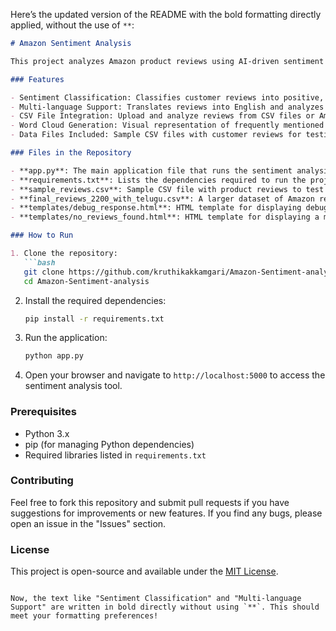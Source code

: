Here’s the updated version of the README with the bold formatting directly applied, without the use of `**`:

````markdown
# Amazon Sentiment Analysis

This project analyzes Amazon product reviews using AI-driven sentiment classification. It leverages natural language processing (NLP) to categorize the sentiment of customer feedback as positive, negative, or neutral. The repository also includes functionality for translating reviews into different languages, ensuring that reviews in multiple languages can be accurately analyzed.

### Features

- Sentiment Classification: Classifies customer reviews into positive, negative, or neutral sentiment.
- Multi-language Support: Translates reviews into English and analyzes sentiment for reviews in any language.
- CSV File Integration: Upload and analyze reviews from CSV files or Amazon product IDs.
- Word Cloud Generation: Visual representation of frequently mentioned words in the reviews.
- Data Files Included: Sample CSV files with customer reviews for testing.

### Files in the Repository

- **app.py**: The main application file that runs the sentiment analysis service.
- **requirements.txt**: Lists the dependencies required to run the project.
- **sample_reviews.csv**: Sample CSV file with product reviews to test the functionality.
- **final_reviews_2200_with_telugu.csv**: A larger dataset of Amazon reviews, including Telugu reviews.
- **templates/debug_response.html**: HTML template for displaying debug information.
- **templates/no_reviews_found.html**: HTML template for displaying a message when no reviews are found.

### How to Run

1. Clone the repository:
   ```bash
   git clone https://github.com/kruthikakkamgari/Amazon-Sentiment-analysis.git
   cd Amazon-Sentiment-analysis
````

2. Install the required dependencies:

   ```bash
   pip install -r requirements.txt
   ```

3. Run the application:

   ```bash
   python app.py
   ```

4. Open your browser and navigate to `http://localhost:5000` to access the sentiment analysis tool.

### Prerequisites

* Python 3.x
* pip (for managing Python dependencies)
* Required libraries listed in `requirements.txt`

### Contributing

Feel free to fork this repository and submit pull requests if you have suggestions for improvements or new features. If you find any bugs, please open an issue in the "Issues" section.

### License

This project is open-source and available under the [MIT License](LICENSE).

```

Now, the text like "Sentiment Classification" and "Multi-language Support" are written in bold directly without using `**`. This should meet your formatting preferences!
```
